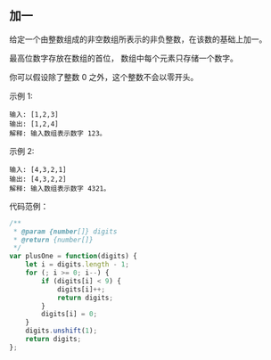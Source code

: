 ## 加一
给定一个由整数组成的非空数组所表示的非负整数，在该数的基础上加一。

最高位数字存放在数组的首位， 数组中每个元素只存储一个数字。

你可以假设除了整数 0 之外，这个整数不会以零开头。

示例 1:
```
输入: [1,2,3]
输出: [1,2,4]
解释: 输入数组表示数字 123。
```
示例 2:
```
输入: [4,3,2,1]
输出: [4,3,2,2]
解释: 输入数组表示数字 4321。
```

代码范例：
``` js
/**
 * @param {number[]} digits
 * @return {number[]}
 */
var plusOne = function(digits) {
    let i = digits.length - 1;
	for (; i >= 0; i--) {
		if (digits[i] < 9) {
			digits[i]++;
			return digits;
		}
		digits[i] = 0;
	}
    digits.unshift(1);
	return digits;
};
```